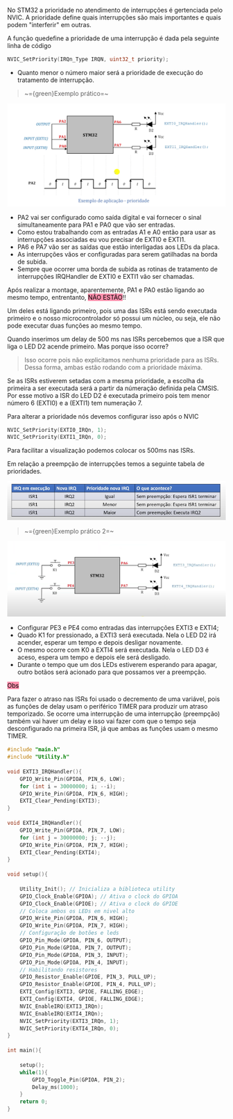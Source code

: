 
No STM32 a prioridade no atendimento de interrupções é gertenciada pelo NVIC. A prioridade define quais interrupções são mais importantes e quais podem "interferir" em outras.

A função quedefine a prioridade de uma interrupção é dada pela seguinte linha de código

```C
NVIC_SetPriority(IRQn_Type IRQN, uint32_t priority);
```

-  Quanto menor o número maior será a prioridade de execução do tratamento de interrupção.

> ~={green}Exemplo prático=~

<div align="center"><img src="Exemplo prático.png"/></div>

-  PA2 vai ser configurado como saída digital e vai fornecer o sinal simultaneamente para PA1 e PA0 que vão ser entradas. 
-  Como estou trabalhando com as entradas A1 e A0 então para usar as interrupções associadas eu vou precisar de EXTI0 e EXTI1. 
-  PA6 e PA7 vão ser as saídas que estão interligadas aos LEDs da placa. 
-  As interrupções vãos er configuradas para serem gatilhadas na borda de subida. 
-  Sempre que ocorrer uma borda de subida as rotinas de tratamento de interrupções IRQHandler de EXTI0 e EXTI1 vão ser chamadas.

Após realizar a montage, aparentemente, PA1 e PA0 estão ligando ao mesmo tempo, entrentanto, <mark style="background: #FF5582A6;">NÃO ESTÃO</mark>!! 

Um deles está ligando primeiro, pois uma das ISRs está sendo executada primeiro e o nosso microcontrolador só possui um núcleo, ou seja, ele não pode executar duas funções ao mesmo tempo. 

Quando inserimos um delay de 500 ms nas ISRs percebemos que a ISR que liga o LED D2 acende primeiro. Mas porque isso ocorre?

> Isso ocorre pois não explicitamos nenhuma prioridade para as ISRs. Dessa forma, ambas estão rodando com a prioridade máxima.

Se as ISRs estiverem setadas com a mesma prioridade, a escolha da primeira a ser executada será a partir da númeração definida pela CMSIS. Por esse motivo a ISR do LED D2 é executada primeiro pois tem menor número 6 (EXTI0) e a (EXTI1) tem numeração 7.

Para alterar a prioridade nós devemos configurar isso após o NVIC

```C
NVIC_SetPriority(EXTI0_IRQn, 1);
NVIC_SetPriority(EXTI1_IRQn, 0);
```

Para facilitar a visualização podemos colocar os 500ms nas ISRs.

Em relação a preempção de interrupções temos a seguinte tabela de prioridades.

<div align="center"><img src="Prioridades.png"/></div>


> ~={green}Exemplo prático 2=~

<div align="center"><img src="Exemplo prático 2.png"/></div>

-  Configurar PE3 e PE4 como entradas das interrupções EXTI3 e EXTI4;
-  Quado K1 for pressionado, a EXTI3 será executada. Nela o LED D2 irá acender, esperar um tempo e depois desligar novamente.
-  O mesmo ocorre com K0 a EXTI4 será executada. Nela o LED D3 é aceso, espera um tempo e depois ele será desligado. 
-  Durante o tempo que um dos LEDs estiverem esperando para apagar, outro botãos será acionado para que possamos ver a preempção. 

<mark style="background: #FF5582A6;">Obs</mark>

Para fazer o atraso nas ISRs foi usado o decremento de uma variável, pois as funções de delay usam o periférico TIMER para produzir um atraso temporizado. Se ocorre uma interrupção de uma interrupção (preempção) também vai haver um delay e isso vai fazer com que o tempo seja desconfigurado na primeira ISR, já que ambas as funções usam o mesmo TIMER. 

```C
#include "main.h"
#include "Utility.h"

void EXTI3_IRQHandler(){
	GPIO_Write_Pin(GPIOA, PIN_6, LOW);
	for (int i = 30000000; i; --i);
	GPIO_Write_Pin(GPIOA, PIN_6, HIGH);
	EXTI_Clear_Pending(EXTI3);
}

void EXTI4_IRQHandler(){
	GPIO_Write_Pin(GPIOA, PIN_7, LOW);
	for (int j = 30000000; j; --j);
	GPIO_Write_Pin(GPIOA, PIN_7, HIGH);
	EXTI_Clear_Pending(EXTI4);
}

void setup(){

	Utility_Init(); // Inicializa a biblioteca utility
	GPIO_Clock_Enable(GPIOA); // Ativa o clock do GPIOA
	GPIO_Clock_Enable(GPIOE); // Ativa o clock do GPIOE
	// Coloca ambos os LEDs em nivel alto
	GPIO_Write_Pin(GPIOA, PIN_6, HIGH);
	GPIO_Write_Pin(GPIOA, PIN_7, HIGH);
	// Configuração de botões e leds
	GPIO_Pin_Mode(GPIOA, PIN_6, OUTPUT);
	GPIO_Pin_Mode(GPIOA, PIN_7, OUTPUT);
	GPIO_Pin_Mode(GPIOA, PIN_3, INPUT);
	GPIO_Pin_Mode(GPIOA, PIN_4, INPUT);
	// Habilitando resistores
	GPIO_Resistor_Enable(GPIOE, PIN_3, PULL_UP);
	GPIO_Resistor_Enable(GPIOE, PIN_4, PULL_UP);
	EXTI_Config(EXTI3, GPIOE, FALLING_EDGE);
	EXTI_Config(EXTI4, GPIOE, FALLING_EDGE);
	NVIC_EnableIRQ(EXTI3_IRQn);
	NVIC_EnableIRQ(EXTI4_IRQn);
	NVIC_SetPriority(EXTI3_IRQn, 1);
	NVIC_SetPriority(EXTI4_IRQn, 0);
}

int main(){
	
	setup();
	while(1){
		GPIO_Toggle_Pin(GPIOA, PIN_2);
		Delay_ms(1000);
	}
	return 0;
}
```

